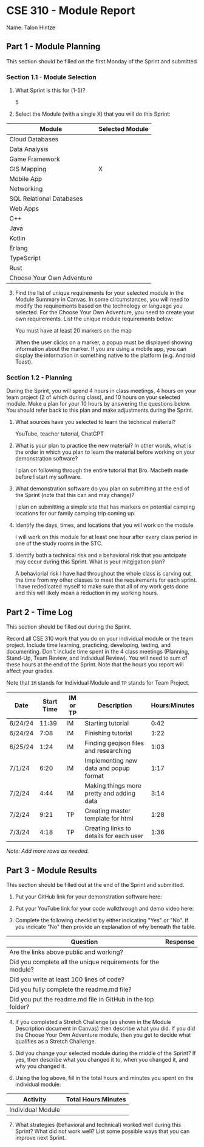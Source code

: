 # CSE 310 - Module Report

Name: Talon Hintze

## Part 1 - Module Planning

This section should be filled on the first Monday of the Sprint and submitted

### Section 1.1 - Module Selection

1. What Sprint is this for (1-5)?

    5

2. Select the Module (with a single X) that you will do this Sprint:

|Module                   |Selected Module|
|-------------------------|---------------|
|Cloud Databases          |               |
|Data Analysis            |               |
|Game Framework           |               |
|GIS Mapping              |       X       |
|Mobile App               |               |
|Networking               |               |
|SQL Relational Databases |               |
|Web Apps                 |               |
|C++                      |               |
|Java                     |               |
|Kotlin                   |               |
|Erlang                   |               |
|TypeScript               |               |
|Rust                     |               |
|Choose Your Own Adventure|               |

3. Find the list of unique requirements for your selected module in the Module Summary in Canvas.  In some circumstances, you will need to modify the requirements based on the technology or language you selected.  For the Choose Your Own Adventure, you need to create your own requirements.  List the unique module requirements below:

    You must have at least 20 markers on the map

    When the user clicks on a marker, a popup must be displayed showing information about the marker. If you are using a mobile app, you can display the information in something native to the platform (e.g. Android Toast).

### Section 1.2 - Planning

During the Sprint, you will spend 4 hours in class meetings, 4 hours on your team project (2 of which during class), and 10 hours on your selected module.  Make a plan for your 10 hours by answering the questions below.  You should refer back to this plan and make adjustments during the Sprint.

1. What sources have you selected to learn the technical material?

    YouTube, teacher tutorial, ChatGPT

2. What is your plan to practice the new material?  In other words, what is the order in which you plan to learn the material before working on your demonstration software?

    I plan on following through the entire tutorial that Bro. Macbeth made before I start my software.

3. What demonstration software do you plan on submitting at the end of the Sprint (note that this can and may change)?

    I plan on submitting a simple site that has markers on potential camping locations for our family camping trip coming up.

4. Identify the days, times, and locations that you will work on the module.

    I will work on this module for at least one hour after every class period in one of the study rooms in the STC.

5. Identify both a technical risk and a behavioral risk that you antcipate may occur during this Sprint.  What is your mitgigation plan?

    A behaviorial risk I have had throughout the whole class is carving out the time from my other classes to meet the requirements for each sprint. I have rededicated myself to make sure that all of my work gets done and this will likely mean a reduction in my working hours.


## Part 2 - Time Log

This section should be filled out during the Sprint. 

Record all CSE 310 work that you do on your individual module or the team project.  Include time learning, practicing, developing, testing, and documenting.  Don't include time spent in the 4 class meetings (Planning, Stand-Up, Team Review, and Individual Review).  You will need to sum of these hours at the end of the Sprint. Note that the hours you report will affect your grades.

Note that `IM` stands for Individual Module and `TP` stands for Team Project.  

|Date      |Start Time|IM or TP|Description                                 |Hours:Minutes|
|----------|----------|--------|--------------------------------------------|-------------|
| 6/24/24  |  11:39   |   IM   | Starting tutorial                          |    0:42     |
| 6/24/24  |  7:08    |   IM   | Finishing tutorial                         |    1:22     |
| 6/25/24  |  1:24    |   IM   | Finding geojson files and researching      |    1:03     |
| 7/1/24   |  6:20    |   IM   | Implementing new data and popup format     |    1:17     |
| 7/2/24   |  4:44    |   IM   | Making things more pretty and adding data  |    3:14     |
| 7/2/24   |  9:21    |   TP   | Creating master template for html          |    1:28     |
| 7/3/24   |  4:18    |   TP   | Creating links to details for each user    |    1:36     |

_Note: Add more rows as needed._


## Part 3 - Module Results

This section should be filled out at the end of the Sprint and submitted.

1. Put your GitHub link for your demonstration software here: 

2. Put your YouTube link for your code walkthrough and demo video here:

3. Complete the following checklist by either indicating "Yes" or "No". If you indicate "No" then provide an explanation of why beneath the table.

|Question                                                    |Response|
|------------------------------------------------------------|--------|
|Are the links above public and working?                     |        |
|Did you complete all the unique requirements for the module?|        |
|Did you write at least 100 lines of code?                   |        |
|Did you fully complete the readme.md file?                  |        |
|Did you put the readme.md file in GitHub in the top folder? |        |

4. If you completed a Stretch Challenge (as shown in the Module Description document in Canvas) then describe what you did.  If you did the Choose Your Own Adventure module, then you get to decide what qualifies as a Stretch Challenge.

5. Did you change your selected module during the middle of the Sprint?  If yes, then describe what you changed it to, when you changed it, and why you changed it.

6. Using the log above, fill in the total hours and minutes you spent on the individual module:

|Activity         |Total Hours:Minutes|
|-----------------|-------------------|
|Individual Module|                   |

7. What strategies (behavioral and technical) worked well during this Sprint?  What did not work well?  List some possible ways that you can improve next Sprint.


